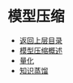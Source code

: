 # 模型压缩

* [返回上层目录](../model-deployment.md)
* [模型压缩概述](model-compression-introduction/model-compression-introduction.md)
* [量化](quantization/quantization.md)
* [知识蒸馏](knowledge-distillation/knowledge-distillation.md)

